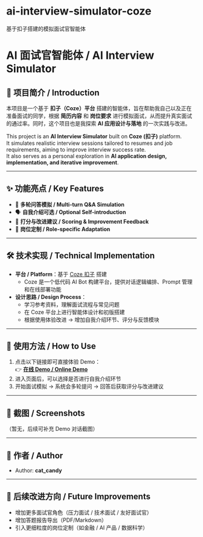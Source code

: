 # ai-interview-simulator-coze
基于扣子搭建的模拟面试官智能体

# AI 面试官智能体 / AI Interview Simulator

## 📌 项目简介 / Introduction
本项目是一个基于 **扣子（Coze）平台** 搭建的智能体，旨在帮助我自己以及正在准备面试的同学，根据 **简历内容** 和 **岗位要求** 进行模拟面试，从而提升真实面试的通过率。同时，这个项目也是我探索 **AI 应用设计与落地** 的一次实践与改进。

This project is an **AI Interview Simulator** built on **Coze (扣子)** platform.  
It simulates realistic interview sessions tailored to resumes and job requirements, aiming to improve interview success rate.  
It also serves as a personal exploration in **AI application design, implementation, and iterative improvement**.  

---

## ✨ 功能亮点 / Key Features
- 🔄 **多轮问答模拟 / Multi-turn Q&A Simulation**  
- 🗣 **自我介绍可选 / Optional Self-introduction**  
- 📝 **打分与改进建议 / Scoring & Improvement Feedback**  
- 🎯 **岗位定制 / Role-specific Adaptation**  

---

## 🛠 技术实现 / Technical Implementation
- **平台 / Platform**：基于 [Coze 扣子](https://www.coze.com) 搭建  
  - Coze 是一个低代码 AI Bot 构建平台，提供对话逻辑编排、Prompt 管理和在线部署功能  
- **设计思路 / Design Process**：  
  - 学习参考资料，理解面试流程与常见问题  
  - 在 Coze 平台上进行智能体设计和初版搭建  
  - 根据使用体验改进 → 增加自我介绍环节、评分与反馈模块  

---

## 🚀 使用方法 / How to Use
1. 点击以下链接即可直接体验 Demo：  
   👉 [**在线 Demo / Online Demo**](https://www.coze.cn/s/KD1DXSCM8zk/)  
2. 进入页面后，可以选择是否进行自我介绍环节  
3. 开始面试模拟 → 系统会多轮提问 → 回答后获取评分与改进建议  

---

## 📸 截图 / Screenshots
（暂无，后续可补充 Demo 对话截图）

---

## 👤 作者 / Author
- Author: **cat_candy**  

---

## 🔮 后续改进方向 / Future Improvements
- 增加更多面试官角色（压力面试 / 技术面试 / 友好面试官）  
- 增加答题报告导出（PDF/Markdown）  
- 引入更细粒度的岗位定制（如金融 / AI 产品 / 数据科学）  
